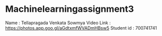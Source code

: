 # Machinelearningassignment3
Name : Tellapragada Venkata Sowmya
Video Link : https://photos.app.goo.gl/aGdtxmfWVADmHBsw5
Student id : 700741741
